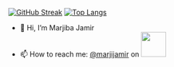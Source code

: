 [![GitHub Streak](https://github-readme-streak-stats.herokuapp.com/?user=AdmiralAnne&theme=dark)](https://git.io/streak-stats)
[![Top Langs](https://github-readme-stats.vercel.app/api/top-langs/?username=AdmiralAnne&layout=compact&theme=onedark)](https://github.com/anuraghazra/github-readme-stats)
- 👋 Hi, I’m Marjiba Jamir
- 📫 How to reach me: <a href="https://www.instagram.com/marjijamir/?hl=en" target="_blank">@marjijamir</a> on <img height=50px width=50px src="https://img.icons8.com/plasticine/200/000000/instagram-new--v2.png"/>
<!---
AdmiralAnne/AdmiralAnne is a ✨ special ✨ repository because its `README.md` (this file) appears on your GitHub profile.
You can click the Preview link to take a look at your changes.
--->
